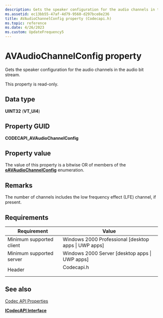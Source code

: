 ```yaml
---
description: Gets the speaker configuration for the audio channels in the audio bit stream.
ms.assetid: ec13bb55-47af-4d79-9560-d297bce8e236
title: AVAudioChannelConfig property (Codecapi.h)
ms.topic: reference
ms.date: 4/26/2023
ms.custom: UpdateFrequency5
---
```


# AVAudioChannelConfig property



Gets the speaker configuration for the audio channels in the audio bit stream.

This property is read-only.

## Data type

**UINT32** (**VT\_UI4**)

## Property GUID

**CODECAPI\_AVAudioChannelConfig**

## Property value

The value of this property is a bitwise OR of members of the [**eAVAudioChannelConfig**](/windows/desktop/api/codecapi/ne-codecapi-eavaudiochannelconfig) enumeration.

## Remarks

The number of channels includes the low frequency effect (LFE) channel, if present.

## Requirements



| Requirement | Value |
|-------------------------------------|---------------------------------------------------------------------------------------|
| Minimum supported client<br/> | Windows 2000 Professional \[desktop apps \| UWP apps\]<br/>                     |
| Minimum supported server<br/> | Windows 2000 Server \[desktop apps \| UWP apps\]<br/>                           |
| Header<br/>                   | <dl> <dt>Codecapi.h</dt> </dl> |



## See also

<dl> <dt>

[Codec API Properties](codec-api-properties.md)
</dt> <dt>

[**ICodecAPI Interface**](/windows/desktop/api/Strmif/nn-strmif-icodecapi)
</dt> </dl>

 

 




